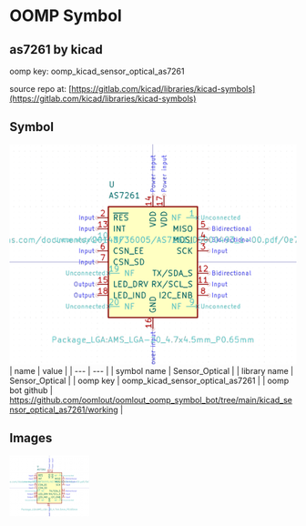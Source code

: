 # OOMP Symbol  
## as7261  by kicad  
  
oomp key: oomp_kicad_sensor_optical_as7261  
  
source repo at: [https://gitlab.com/kicad/libraries/kicad-symbols](https://gitlab.com/kicad/libraries/kicad-symbols)  
## Symbol  
  
[![working.png](working_600.png)](working.png)  
| name | value | 
| --- | --- | 
| symbol name | Sensor_Optical | 
| library name | Sensor_Optical | 
| oomp key | oomp_kicad_sensor_optical_as7261 | 
| oomp bot github | https://github.com/oomlout/oomlout_oomp_symbol_bot/tree/main/kicad_sensor_optical_as7261/working | 
## Images  
  
[![working.png](working_140.png)](working.png)  
